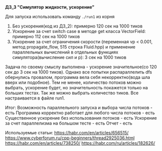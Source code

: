 **ДЗ_3 "Симулятор жидкости, ускорение"**

Для запуска использовать команду ```./run1``` из корня

1) Без ускорения(код из ДЗ_2): примерно 120 сек на 1000 тиков
2) Ускорение за счет switch case в методе get класса VectorField: примерно 112 сек на 1000 тиков
3) Ускорение за счет ограничения скорости (переменная vp < 0.001, метод propagate_flow, 515 строка Fluid.hpp) и применение параллельных вычислений в отдельных функциях симулятора(вычисление сил и p): 3 сек на 1000 тиков

Задача по своему смыслу выполнена - ускорение значительное(со 120 сек до 3 сек на 1000 тиков). Однако все попытки распараллелить dfs обернулись провалом, программа вела себя некорректно(вода шла вверх или подобное). Тем не менее, количество потоков можно выбрать, ускорение будет, но значительность покажется только на больших тестах. Так же можно выбрать количество тиков. Все настраивается в файле run1.

Итог:
Возможность параллельного запуска и выбора числа потоков - есть
Программа корректно работает для любого числа потоков - есть
Существенное ускорение без использования потоков - есть
Ускорение за счет параллелизма на большом тесте - есть
Отчет - есть

Используемые статьи: 
https://habr.com/en/articles/656515/
https://www.cyberforum.ru/cpp-beginners/thread2925036.html
https://habr.com/en/articles/738250/ 
https://habr.com/ru/articles/182626/
